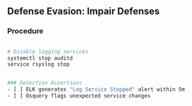 ## Defense Evasion: Impair Defenses

### Procedure

```bash

# Disable logging services
systemctl stop auditd
service rsyslog stop


### Detection Assertions
- [ ] ELK generates "Log Service Stopped" alert within 5m
- [ ] Osquery flags unexpected service changes